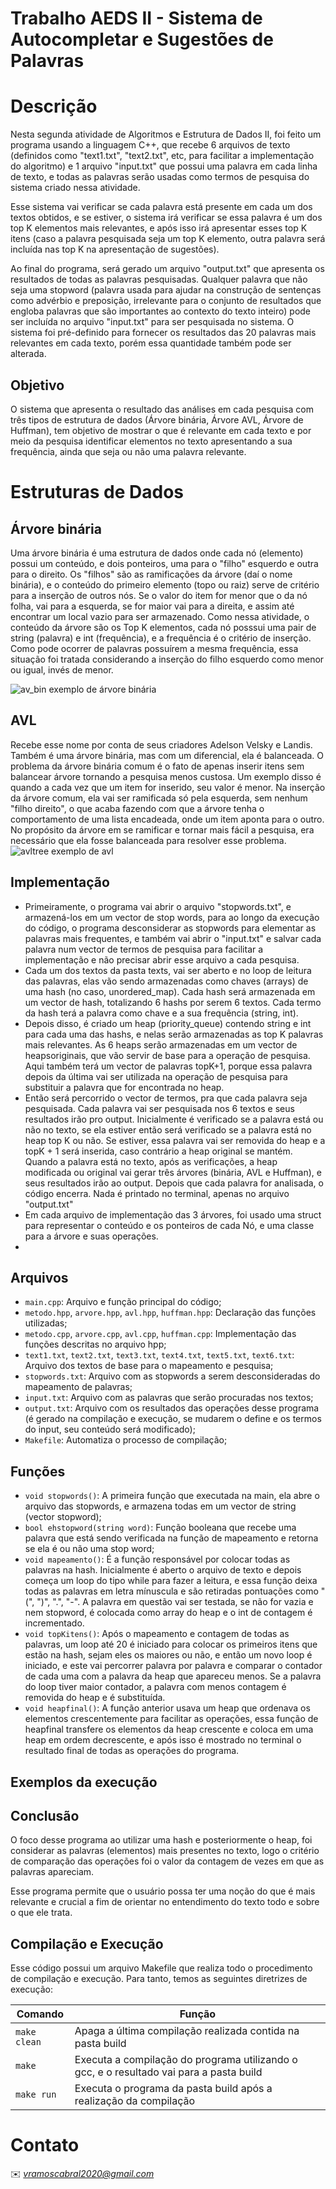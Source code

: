# Trabalho AEDS II - Sistema de Autocompletar e Sugestões de Palavras

# Descrição

Nesta segunda atividade de Algoritmos e Estrutura de Dados II, foi feito um programa usando a linguagem C++, que recebe 6 arquivos de texto (definidos como "text1.txt", "text2.txt", etc, para facilitar a implementação do algoritmo) e 1 arquivo "input.txt" que possui uma palavra em cada linha de texto, e todas as palavras serão usadas como termos de pesquisa do sistema criado nessa atividade.

Esse sistema vai verificar se cada palavra está presente em cada um dos textos obtidos, e se estiver, o sistema irá verificar se essa palavra é um dos top K elementos mais relevantes, e após isso irá apresentar esses top K itens (caso a palavra pesquisada seja um top K elemento, outra palavra será incluída nas top K na apresentação de sugestões).

Ao final do programa, será gerado um arquivo "output.txt" que apresenta os resultados de todas as palavras pesquisadas. Qualquer palavra que não seja uma stopword (palavra usada para ajudar na construção de sentenças como advérbio e preposição, irrelevante para o conjunto de resultados que engloba palavras que são importantes ao contexto do texto inteiro) pode ser incluída no arquivo "input.txt" para ser pesquisada no sistema. O sistema foi pré-definido para fornecer os resultados das 20 palavras mais relevantes em cada texto, porém essa quantidade também pode ser alterada.

## Objetivo

O sistema que apresenta o resultado das análises em cada pesquisa com três tipos de estrutura de dados (Árvore binária, Árvore AVL, Árvore de Huffman), tem objetivo de mostrar o que é relevante em cada texto e por meio da pesquisa identificar elementos no texto apresentando a sua frequência, ainda que seja ou não uma palavra relevante.

# Estruturas de Dados

## Árvore binária

Uma árvore binária é uma estrutura de dados onde cada nó (elemento) possui um conteúdo, e dois ponteiros, uma para o "filho" esquerdo e outra para o direito. Os "filhos" são as ramificações da árvore (daí o nome binária), e o conteúdo do primeiro elemento (topo ou raiz) serve de critério para a inserção de outros nós. Se o valor do item for menor que o da nó folha, vai para a esquerda, se for maior vai para a direita, e assim até encontrar um local vazio para ser armazenado. Como nessa atividade, o conteúdo da árvore são os Top K elementos, cada nó posssui uma pair de string (palavra) e int (frequência), e a frequência é o critério de inserção. Como pode ocorrer de palavras possuírem a mesma frequência, essa situação foi tratada considerando a inserção do filho esquerdo como menor ou igual, invés de menor.

![av_bin](https://github.com/vramoscabral/Sistema-de-Autocompletar-e-Sugestoes-de-Palavras/assets/127407951/096c63ee-0774-42f0-8905-da013a30102b)
exemplo de árvore binária

## AVL

Recebe esse nome por conta de seus criadores Adelson Velsky e Landis. Também é uma árvore binária, mas com um diferencial, ela é balanceada. O problema da árvore binária comum é o fato de apenas inserir itens sem balancear árvore tornando a pesquisa menos custosa. Um exemplo disso é quando a cada vez que um item for inserido, seu valor é menor. Na inserção da árvore comum, ela vai ser ramificada só pela esquerda, sem nenhum "filho direito", o que acaba fazendo com que a árvore tenha o comportamento de uma lista encadeada, onde um item aponta para o outro. No propósito da árvore em se ramificar e tornar mais fácil a pesquisa, era necessário que ela fosse balanceada para resolver esse problema. 
![avltree](https://github.com/vramoscabral/Sistema-de-Autocompletar-e-Sugestoes-de-Palavras/assets/127407951/f23fb224-e49c-474d-83d6-8a5f91d7dd70)
exemplo de avl





## Implementação

- Primeiramente, o programa vai abrir o arquivo "stopwords.txt", e armazená-los em um vector de stop words, para ao longo da execução do código, o programa desconsiderar as stopwords para elementar as palavras mais frequentes, e também vai abrir o "input.txt" e salvar cada palavra num vector de termos de pesquisa para facilitar a implementação e não precisar abrir esse arquivo a cada pesquisa.
- Cada um dos textos da pasta texts, vai ser aberto e no loop de leitura das palavras, elas vão sendo armazenadas como chaves (arrays) de uma hash (no caso, unordered_map). Cada hash será armazenada em um vector de hash, totalizando 6 hashs por serem 6 textos. Cada termo da hash terá a palavra como chave e a sua frequência (string, int).
- Depois disso, é criado um heap (priority_queue) contendo string e int para cada uma das hashs, e nelas serão armazenadas as top K palavras mais relevantes. As 6 heaps serão armazenadas em um vector de heapsoriginais, que vão servir de base para a operação de pesquisa. Aqui também terá um vector de palavras topK+1, porque essa palavra depois da última vai ser utilizada na operação de pesquisa para substituir a palavra que for encontrada no heap.
- Então será percorrido o vector de termos, pra que cada palavra seja pesquisada. Cada palavra vai ser pesquisada nos 6 textos e seus resultados irão pro output. Inicialmente é verificado se a palavra está ou não no texto, se ela estiver então será verificado se a palavra está no heap top K ou não. Se estiver, essa palavra vai ser removida do heap e a topK + 1 será inserida, caso contrário a heap original se mantém. Quando a palavra está no texto, após as verificações, a heap modificada ou original vai gerar três árvores (binária, AVL e Huffman), e seus resultados irão ao output. Depois que cada palavra for analisada, o código encerra. Nada é printado no terminal, apenas no arquivo "output.txt"
- Em cada arquivo de implementação das 3 árvores, foi usado uma struct para representar o conteúdo e os ponteiros de cada Nó, e uma classe para a árvore e suas operações.
- 
## Arquivos

* ```main.cpp```: Arquivo e função principal do código;
* ```metodo.hpp```, ```arvore.hpp```, ```avl.hpp```, ```huffman.hpp```: Declaração das funções utilizadas;
* ```metodo.cpp```, ```arvore.cpp```, ```avl.cpp```, ```huffman.cpp```: Implementação das funções descritas no arquivo hpp;
* ```text1.txt```, ```text2.txt```, ```text3.txt```, ```text4.txt```, ```text5.txt```, ```text6.txt```: Arquivo dos textos de base para o mapeamento e pesquisa;
* ```stopwords.txt```: Arquivo com as stopwords a serem desconsideradas do mapeamento de palavras;
* ```input.txt```: Arquivo com as palavras que serão procuradas nos textos;
* ```output.txt```: Arquivo com os resultados das operações desse programa (é gerado na compilação e execução, se mudarem o define e os termos do input, seu conteúdo será modificado);
* ```Makefile```: Automatiza o processo de compilação;

## Funções

* ```void stopwords()```: A primeira função que executada na main, ela abre o arquivo das stopwords, e armazena todas em um vector de string (vector<string> stopword);
* ```bool ehstopword(string word)```: Função booleana que recebe uma palavra que está sendo verificada na função de mapeamento e retorna se ela é ou não uma stop word;
* ```void mapeamento()```: É a função responsável por colocar todas as palavras na hash. Inicialmente é aberto o arquivo de texto e depois começa um loop do tipo while para fazer a leitura, e essa função deixa todas as palavras em letra mínuscula e são retiradas pontuações como "(", ")", ".", "-". A palavra em questão vai ser testada, se não for vazia e nem stopword, é colocada como array do heap e o int de contagem é incrementado.
* ```void topKitens()```: Após o mapeamento e contagem de todas as palavras, um loop até 20 é iniciado para colocar os primeiros itens que estão na hash, sejam eles os maiores ou não, e então um novo loop é iniciado, e este vai percorrer palavra por palavra e comparar o contador de cada uma com a palavra da heap que apareceu menos. Se a palavra do loop tiver maior contador, a palavra com menos contagem é removida do heap e é substituída.
* ```void heapfinal()```: A função anterior usava um heap que ordenava os elementos crescentemente para facilitar as operações, essa função de heapfinal transfere os elementos da heap crescente e coloca em uma heap em ordem decrescente, e após isso é mostrado no terminal o resultado final de todas as operações do programa.

## Exemplos da execução


## Conclusão

O foco desse programa ao utilizar uma hash e posteriormente o heap, foi considerar as palavras (elementos) mais presentes no texto, logo o critério de comparação das operações foi o valor da contagem de vezes em que as palavras apareciam.

Esse programa permite que o usuário possa ter uma noção do que é mais relevante e crucial a fim de orientar no entendimento do texto todo e sobre o que ele trata.

## Compilação e Execução

Esse código possui um arquivo Makefile que realiza todo o procedimento de compilação e execução. Para tanto, temos as seguintes diretrizes de execução:


| Comando                |  Função                                                                                           |                     
| -----------------------| ------------------------------------------------------------------------------------------------- |
|  `make clean`          | Apaga a última compilação realizada contida na pasta build                                        |
|  `make`                | Executa a compilação do programa utilizando o gcc, e o resultado vai para a pasta build           |
|  `make run`            | Executa o programa da pasta build após a realização da compilação                                 |


# Contato

✉️ <i>vramoscabral2020@gmail.com</i>
